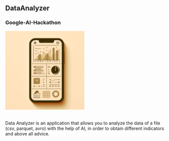 ## DataAnalyzer 
### Google-AI-Hackathon

<img src="images/app-front-7fe322209d8a.jpg" alt="drawing" width="250"/><br><br>

Data Analyzer is an application that allows you to analyze the data of a file (csv, parquet, avro) with the help of AI, in order to obtain different indicators and above all advice.
